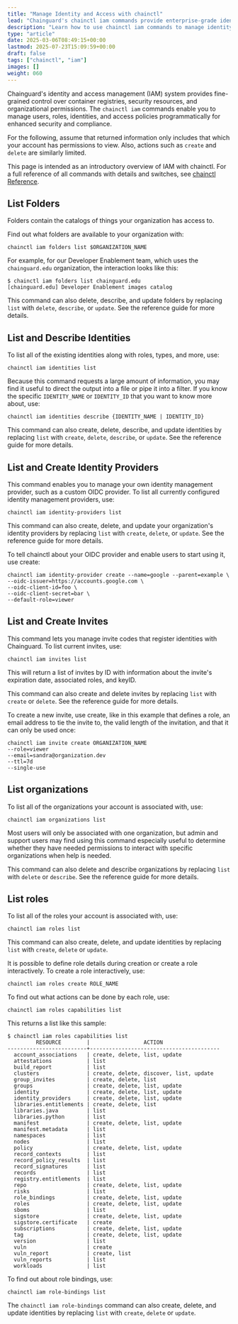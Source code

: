 ```yaml
---
title: "Manage Identity and Access with chainctl"
lead: "Chainguard's chainctl iam commands provide enterprise-grade identity and access management for container registries and security resources."
description: "Learn how to use chainctl iam commands to manage identity, access controls, and role-based permissions for Chainguard's container security platform"
type: "article"
date: 2025-03-06T08:49:15+00:00
lastmod: 2025-07-23T15:09:59+00:00
draft: false
tags: ["chainctl", "iam"]
images: []
weight: 060
---
```


Chainguard's identity and access management (IAM) system provides fine-grained control over container registries, security resources, and organizational permissions. The `chainctl iam` commands enable you to manage users, roles, identities, and access policies programmatically for enhanced security and compliance.

For the following, assume that returned information only includes that which your account has permissions to view. Also, actions such as `create` and `delete` are similarly limited.

This page is intended as an introductory overview of IAM with chainctl. For a full reference of all commands with details and switches, see [chainctl Reference](/chainguard/chainctl/).


## List Folders

Folders contain the catalogs of things your organization has access to.

Find out what folders are available to your organization with:

```shell
chainctl iam folders list $ORGANIZATION_NAME
```

For example, for our Developer Enablement team, which uses the `chainguard.edu` organization, the interaction looks like this:

```shell
$ chainctl iam folders list chainguard.edu
[chainguard.edu] Developer Enablement images catalog
```

This command can also delete, describe, and update folders by replacing `list` with `delete`, `describe`, or `update`. See the reference guide for more details.


## List and Describe Identities

To list all of the existing identities along with roles, types, and more, use:

```shell
chainctl iam identities list
```

Because this command requests a large amount of information, you may find it useful to direct the output into a file or pipe it into a filter. If you know the specific `IDENTITY_NAME` or `IDENTITY_ID` that you want to know more about, use:

```shell
chainctl iam identities describe {IDENTITY_NAME | IDENTITY_ID}
```

This command can also create, delete, describe, and update identities by replacing `list` with `create`, `delete`, `describe`, or `update`. See the reference guide for more details.


## List and Create Identity Providers

This command enables you to manage your own identity management provider, such as a custom OIDC provider. To list all currently configured identity management providers, use:

```shell
chainctl iam identity-providers list
```

This command can also create, delete, and update your organization's identity providers by replacing `list` with `create`, `delete`, or `update`. See the reference guide for more details.

To tell chainctl about your OIDC provider and enable users to start using it, use create:

```shell
chainctl iam identity-provider create --name=google --parent=example \
--oidc-issuer=https://accounts.google.com \
--oidc-client-id=foo \
--oidc-client-secret=bar \
--default-role=viewer
```


## List and Create Invites

This command lets you manage invite codes that register identities with Chainguard. To list current invites, use:

```shell
chainctl iam invites list
```

This will return a list of invites by ID with information about the invite's expiration date, associated roles, and keyID.

This command can also create and delete invites by replacing `list` with `create` or `delete`. See the reference guide for more details.

To create a new invite, use create, like in this example that defines a role, an email address to tie the invite to, the valid length of the invitation, and that it can only be used once:

```shell
chainctl iam invite create ORGANIZATION_NAME
--role=viewer
--email=sandra@organization.dev
--ttl=7d
--single-use
```


## List organizations

To list all of the organizations your account is associated with, use:

```shell
chainctl iam organizations list
```

Most users will only be associated with one organization, but admin and support users may find using this command especially useful to determine whether they have needed permissions to interact with specific organizations when help is needed.

This command can also delete and describe organizations by replacing `list` with `delete` or `describe`. See the reference guide for more details.


## List roles

To list all of the roles your account is associated with, use:

```shell
chainctl iam roles list
```

This command can also create, delete, and update identities by replacing `list` with `create`, `delete` or `update`.

It is possible to define role details during creation or create a role interactively. To create a role interactively, use:

```shell
chainctl iam roles create ROLE_NAME
```


To find out what actions can be done by each role, use:

```shell
chainctl iam roles capabilities list
```

This returns a list like this sample:

```shell
$ chainctl iam roles capabilities list
         RESOURCE        |                 ACTION                  
-------------------------+-----------------------------------------
  account_associations   | create, delete, list, update            
  attestations           | list                                    
  build_report           | list                                    
  clusters               | create, delete, discover, list, update  
  group_invites          | create, delete, list                    
  groups                 | create, delete, list, update            
  identity               | create, delete, list, update            
  identity_providers     | create, delete, list, update            
  libraries.entitlements | create, delete, list                    
  libraries.java         | list                                    
  libraries.python       | list                                    
  manifest               | create, delete, list, update            
  manifest.metadata      | list                                    
  namespaces             | list                                    
  nodes                  | list                                    
  policy                 | create, delete, list, update            
  record_contexts        | list                                    
  record_policy_results  | list                                    
  record_signatures      | list                                    
  records                | list                                    
  registry.entitlements  | list                                    
  repo                   | create, delete, list, update            
  risks                  | list                                    
  role_bindings          | create, delete, list, update            
  roles                  | create, delete, list, update            
  sboms                  | list                                    
  sigstore               | create, delete, list, update            
  sigstore.certificate   | create                                  
  subscriptions          | create, delete, list, update            
  tag                    | create, delete, list, update            
  version                | list                                    
  vuln                   | create                                  
  vuln_report            | create, list                            
  vuln_reports           | list                                    
  workloads              | list 
  ```

To find out about role bindings, use:

```shell
chainctl iam role-bindings list
```

The `chainctl iam role-bindings` command can also create, delete, and update identities by replacing `list` with `create`, `delete` or `update`.

